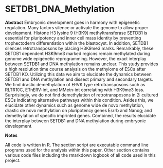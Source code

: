 # SETDB1_DNA_Methylation

**Abstract**
Embryonic development goes in harmony with epigenetic regulation. Many factors silence or activate the genome to allow proper development. Histone H3 lysine 9 (H3K9) methyltransferase SETDB1 is essential for pluripotency and inner cell mass identity by preventing trophectoderm differentiation within the blastocyst. In addition, SETDB1 silences retrotransposons by placing H3K9me3 marks. Remarkably, these SETDB1 dependent H3K9me3 marked regions remain methylated during genome wide epigenetic reprogramming. However, the exact interplay between SETDB1 and DNA methylation remains unclear. This study provides a high resolution time course analysis on the methylome of ESCs after SETDB1 KO. Utilizing this data we aim to elucidate the dynamics between SETDB1 and DNA methylation and dissect primary and secondary targets. We find drastic demethylation of ERVK type retrotransposons such as RLTR10C, ETnERV-int, and MMetn-int correlating with H3K9me3 loss. Surprisingly, we do not find demethylation of retrotransposons in 2i cultured ESCs indicating alternative pathways within this condition. Asides this, we elucidate other dynamics such as genome wide de novo methylation, drastic de novo methylation on pluripotency genes Esrrb and Nanog; and demethylation of specific imprinted genes. Combined, the results elucidate the interplay between SETDB1 and DNA methylation during embryonic development.

**Notes**

All code is written in R. The section script are executable command line programs used for the analysis within this paper. Other section contains various code files including the rmarkdown logbook of all code used in this project.
